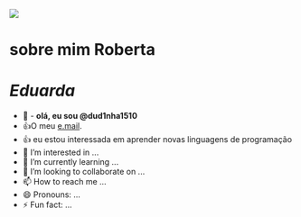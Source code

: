 <!---comentários--->
![](https://i.pinimg.com/originals/6a/dc/53/6adc538d6545951941bc2717eba3be2a.gif)
# sobre mim **Roberta**
# *Eduarda* 
<!---especial repositorio do github--->
- 👋 - **olá, eu sou @dud1nha1510**
- :+1:O meu [e.mail](roberta.pagini.freitas@escola.pr.gov.br).
- :+1: eu estou interessada em aprender novas linguagens de programação 
- 👀 I’m interested in ...
- 🌱 I’m currently learning ...
- 💞️ I’m looking to collaborate on ...
- 📫 How to reach me ...
- 😄 Pronouns: ...
- ⚡ Fun fact: ...

<!---
dud1nha1510/dud1nha1510 is a ✨ special ✨ repository because its `README.md` (this file) appears on your GitHub profile.
You can click the Preview link to take a look at your changes.
--->
